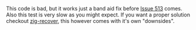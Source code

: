 This code is bad, but it works just a band aid fix before [Issue 513](https://github.com/ziglang/zig/issues/513) comes. Also this test is very slow as you might expect. If you want a proper solution checkout [zig-recover](https://github.com/dimdin/zig-recover), this however comes with it's own "downsides".
